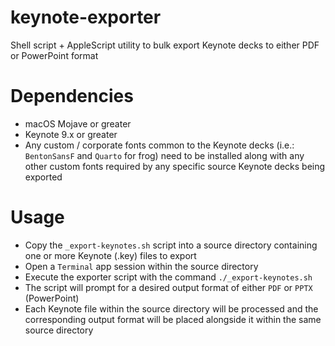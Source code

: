 # keynote-exporter

Shell script + AppleScript utility to bulk export Keynote decks to either PDF or PowerPoint format

# Dependencies
* macOS Mojave or greater
* Keynote 9.x or greater
* Any custom / corporate fonts common to the Keynote decks (i.e.: `BentonSansF` and `Quarto` for frog) need to be installed along with any other custom fonts required by any specific source Keynote decks being exported

# Usage
* Copy the `_export-keynotes.sh` script into a source directory containing one or more Keynote (.key) files to export
* Open a `Terminal` app session within the source directory
* Execute the exporter script with the command `./_export-keynotes.sh`
* The script will prompt for a desired output format of either `PDF` or `PPTX` (PowerPoint)
* Each Keynote file within the source directory will be processed and the corresponding output format will be placed alongside it within the same source directory
